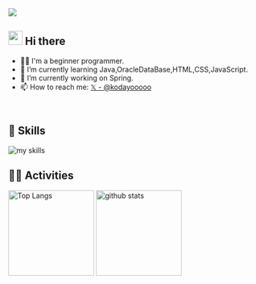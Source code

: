 <div align="dark">
  <img src="https://komarev.com/ghpvc/?username=username" />
</div>


<!-- 2. プロフィールや連絡先を変更 -->
## <img src="https://media.giphy.com/media/hvRJCLFzcasrR4ia7z/giphy.gif" width="28"> Hi there

- 🧑‍💻 I'm a beginner programmer.
- 🌱 I’m currently learning Java,OracleDataBase,HTML,CSS,JavaScript.
- 🔭 I’m currently working on Spring.
- 📫 How to reach me: [𝕏 - @kodayooooo](https://x.com/kodayooooo)
<br>


## 🌱 Skills
<img alt="my skills" src="https://skillicons.dev/icons?theme=dark&perline=7&i=java,html,css,python,docker,aws,gcp,spring,sqlite,git" />
<br>


## 🏃‍♀️ Activities
<div align="left"> 
  <img alt="Top Langs" height="170px" src="https://github-readme-stats.vercel.app/api?username=kodayooooo&theme=vue-dark&layout=compact" />
  <img alt="github stats" height="170px" src="https://github-readme-stats.vercel.app/api/top-langs/?username=kodayooooo&theme=vue-dark&layout=compact" />
</div>
